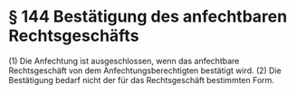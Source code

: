 # § 144 Bestätigung des anfechtbaren Rechtsgeschäfts
(1) Die Anfechtung ist ausgeschlossen, wenn das anfechtbare Rechtsgeschäft von dem Anfechtungsberechtigten bestätigt wird.
(2) Die Bestätigung bedarf nicht der für das Rechtsgeschäft bestimmten Form.
